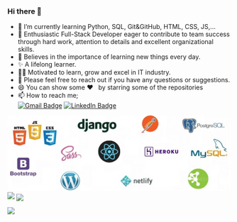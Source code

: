 ### Hi there 👋


-  🌱  I’m currently learning Python, SQL, Git&GitHub, HTML, CSS, JS,...
-  👯  Enthusiastic Full-Stack Developer eager to contribute to team success through hard work, attention to details and excellent organizational skills.
-  📝  Believes in the importance of learning new things every day. 
-  ✨  A lifelong learner. 
-  👨‍💻  Motivated to learn, grow and excel in IT industry.
-  💬 Please feel free to reach out if you have any questions or suggestions.
-  😄 You can show some   ❤️    &nbsp; by starring some of the repositories
-  📫 How to reach me;<br>
[![Gmail Badge](https://img.shields.io/badge/Gmail-D14836?style=for-the-badge&logo=gmail&logoColor=white)](https://mail.google.com/mail/u/0/?hl=tr&tf=cm&fs=1&to=serkankilic2021@gmail.com)
[![LinkedIn Badge](https://img.shields.io/badge/LinkedIn-0077B5?style=for-the-badge&logo=linkedin&logoColor=white)](https://www.linkedin.com/in/erkan-odaba%C5%9F-957827203/)

<img src="https://github.com/C8147SerkanKilic/C8147SerkanKilic/blob/main/ss.png?raw=true">
<img src="https://github-readme-stats.vercel.app/api?username=C8147SerkanKilic&count_private=true&show_icons=true&theme=merko" > 
<img align="center" src="https://github-readme-stats.vercel.app/api/top-langs/?username=C8147SerkanKilic&layout=compact&theme=merko" />


![](https://komarev.com/ghpvc/?username=C8147SerkanKilic)
<br>
